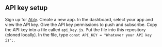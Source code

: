 ## API key setup
Sign up for [Ably](https://ably.com/). Create a new app. In the dashboard, select your app and view the API key. Give the API key permissions to push and subscribe. Copy the API key into a file called `api_key.js`. Put the file into this repository (cloned locally). In the file, type `const API_KEY = "Whatever your API key is";`.